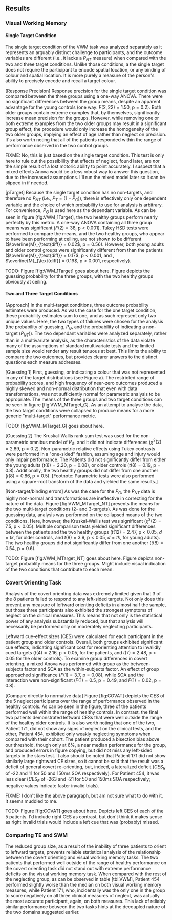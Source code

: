 Results
-------



### Visual Working Memory

#### Single Target Condition

The single target condition of the VWM task was analyzed
separately as it represents an arguably distinct challenge to
participants, and the outcome variables are different (i.e., it
lacks a $P_{NT}$ measure) when compared with the two and three
target conditions. Unlike those conditions, a the single target
does not require the participant to encode spatial location, or
any binding of colour and spatial location. It is more purely a
measure of the person's ability to precisely encode and recall a
target colour.

[Response Precision] Response precision for the single target
condition was compared between the three groups using a one-way
ANOVA.  There were no significant differences between the group
means, despite an apparent advantage for the young controls (one
way: $F(2,22)= 1.50$, $\text{p}=0.2$). Both older groups contain
extreme examples that, by themselves, significantly increase mean
precision for the groups. However, while removing one or both
extreme examples from the two older groups may result in a
significant group effect, the procedure would only increase the
homogeneity of the two older groups, implying an effect of age
rather than neglect on precision.  It's also worth noting that all
of the patients responded within the range of performance observed
in the two control groups.

FIXME: No, this is just based on the single target condition. This
test is only here to rule out the possiblility that effects of
neglect, found later, are *not* the simple result of a lost
motoric ability to point accurately. I suspect that a mixed
effects Anova would be a less robust way to answer this question,
due to the increased assumptions. I'll run the mixed model later
so it can be slipped in if needed.


[pTarget] Because the single target condition has no non-targets,
and therefore no $P_{NT}$ (i.e., $P_{T} = (1 - P_{G})$), there is
effectively only one dependent variable and the choice of which
probability to use for analysis is arbitrary. For convenience,
$P_{G}$ is used here as the dependant variable. As can be seen in
figure [fig:VWM_1Target], the two healthy groups perform nearly
perfectly by this metric. A one-way ANOVA containing all three
group means was significant ($F(2) = 38$, $\text{p} < 0.001$).
Tukey HSD tests were performed to compare the means, and the two
healthy groups, who appear to have been performing at ceiling, are
not shown to be different ($\overline{M}_{\text{diff}}  = 0.02$,
$\text{p} = 0.56$).  However, both young adults and older control
groups were significantly different from than the patients
($\overline{M}_{\text{diff}} = 0.17$, $\text{p} < 0.001$, and ,
$\overline{M}_{\text{diff}} = 0.19$, $\text{p} < 0.001$,
respectively).  

TODO: Figure [fig:VWM_1Target] goes about here. Figure depicts the
guessing probability for the three groups, with the two healthy
groups obviously at ceiling.

#### Two and Three Target Conditions

[Approach] In the multi-target conditions, three
outcome probability estimates were produced. As was the case for the one
target condition, these probability estimates sum to one, and as such
represent only two unique values. Here, the two types of failures
were chosen for the analysis (the probability of guessing,
$P_{G}$, and the probability of indicating a non-target
($P_{NT}$)).  The two dependant variables were analyzed
separately, rather than in a multivariate analysis, as the
characteristics of the data violate many of the assumptions of
standard multivariate tests and the limited sample size would
render any result tenuous at best.  This limits the ability to
compare the two outcomes, but provides clearer answers to the
distinct questions each measure addresses.

[Guessing 1] First, guessing, or indicating a colour that was not
represented in any of the target distributions (see Figure a). The
restricted range of probability scores, and high frequency of near-zero
outcomes produced a highly skewed and non-normal distribution that even
with data transformations, was not sufficiently normal for parametric
analysis to be appropriate. The means of the three groups and two
target conditions can be seen in figure [fig:VWM_MTarget_G]. As an
attempt to analyse the data, the two target conditions were
collapsed to produce means for a more generic "multi-target"
performance metric.

TODO: [fig:VWM_MTarget_G] goes about here. 


[Guessing 2] The Kruskal-Wallis rank sum test was used for the
non-parametric omnibus model of $P_G$, and it did not indicate
differences ($\chi^2(2) = 2.89$, $\text{p} = 0.2$). Non-parametric
relative effects using Tukey contrasts were performed in a
"one-sided" fashion, assuming age and injury would only impair
performance.  The Patients did not significantly differ from
either the young adults ($t(8) = 2.20$, $\text{p} = 0.08$), or
older controls ($t(8) = 0.19$, $\text{p} = 0.8$). Additionally,
the two healthy groups did not differ from one another ($t(8) =
0.86$, $\text{p} = 0.5$).  [Footnote: Parametric tests were also
performed using a square-root transform of the data and yielded
the same results.]

[Non-target/binding errors] As was the case for the $P_G$, the
$P_{NT}$ data is highly non-normal and transformations are
ineffective in correcting for the nature of the data. Figure
[fig:VWM_MTarget_NT] presents the means for the two multi-target
conditions (2- and 3-targets). As was done for the guessing data,
analysis was performed on the collapsed means of the two
conditions. Here, however, the Kruskal-Wallis test was significant
($\chi^2(2) = 7.5$, $\text{p} < 0.05$).  Multiple comparison tests
yielded significant differences between the patients and the two
healthy groups ($t(12) = 2.47$, $\text{p} < 0.05$, $d=tk$, for
older controls, and $t(8) = 3.9$, $\text{p} < 0.05$, $d=tk$, for
young adults).  The two healthy groups did not significantly
differ from one another ($t(8) = 0.54$, $\text{p} = 0.6$).

TODO: Figure [fig:VWM_MTarget_NT] goes about here. Figure depicts
non-target probablity means for the three groups. Might include
visual indication of the two conditions that contribute to each
mean. 


### Covert Orienting Task

Analysis of the covert orienting data was extremely limited given
that 3 of the 8 patients failed to respond to any left-sided
targets. Not only does this prevent any measure of leftward
orienting deficits in almost half the sample, but those three
participants also exhibited the strongest symptoms of neglect on
the clinical measures. This means that not only is the statistical
power of any analysis substantially reduced, but that analysis
will necessarily be performed only on moderately neglecting
participants. 


Leftward cue-effect sizes (CES) were calculated for each
participant in the patient group and older controls. Overall, both
groups exhibited significant cue effects, indicating significant
cost for reorienting attention to invalidly cued targets ($t(4) =
2.16$, $\text{p} < 0.05$, for the patients, and $t(7) = 2.48$,
$\text{p} < 0.05$ for the older controls). To examine group
differences in covert orienting, a mixed Anova was performed with
group as the between-subjects factor and SOA as the
within-subjects factor. An effect of group approached significance
($F(1) = 3.7$, $\text{p} = 0.08$), while SOA and the interaction
were non-significant ($F(1) = 0.5$, $\text{p} = 0.49$, and $F(1) =
0.02$, $\text{p} = 0.8$).

[Compare directly to normative data] Figure [fig:COVAT] depicts
the CES of the 5 neglect participants over the range of
performance observed in the healthy controls. As can be seen in
the figure, three of the patients performed well within the range
of healthy controls.  In contrast, the final two patients
demonstrated leftward CESs that were well outside the range of the
healthy older controls. It is also worth noting that one of the
two, Patient 171, did not show any signs of neglect on the
clinical tests, and the other, Patient 454, exhibited only weakly
neglecting symptoms when compared with their cohort. The patient
produced a bisection bias above our threshold, though only at 6\%,
a near median performance for the group, and produced errors in
figure copying, but did not miss any left-sided targets in the
stars test. It also should be noted that Patient 171 did not show
similarly large rightward CE sizes, so it cannot be said that the
result was a deficit of general covert re-orienting, but, indeed,
a lateralized deficit ($CES_R$ of -22 and 11 for 50 and 150ms SOA
respectively). For Patient 454, it was less clear ($CES_R$ of -263
and -21 for 50 and 150ms SOA respectively; negative values
indicate faster invalid trials).  

FIXME: I don't like the above paragraph, but am not sure what to
do with it. It seems muddled to me.

TODO: Figure [fig:COVAT] goes about here. Depicts left CES of each
of the 5 patients. I'd include right CES as contrast, but don't
think it makes sense as right invalid trials would include a left
cue that was (probably) missed. 

### Comparing TE and SWM

The reduced group size, as a result of the inability of three
patients to orient to leftward targets, prevents reliable
statistical analysis of the relationship between the covert
orienting and visual working memory tasks. The two patients that
performed well outside of the range of healthy performance on the
covert orienting task did not stand out with extreme performance
deficits on the visual working memory task. When compared with the
rest of the neglecting group, as can be observed in table
[tbl:VWM], Patient 454 performed slightly worse than the median on
both visual working memory measures, while Patient 171, who,
incidentally was the only one in the group to score negatively on
all three clinical measures of neglect, was actually the most
accurate participant, again, on both measures.  This lack of
reliably similar performance between the two tasks hints at the
decoupled nature of the two domains suggested earlier.
